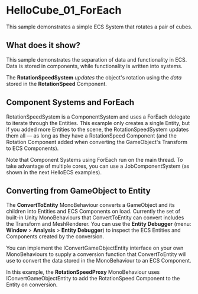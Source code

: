 # HelloCube_01_ForEach

This sample demonstrates a simple ECS System that rotates a pair of cubes. 

## What does it show?

This sample demonstrates the separation of data and functionality in ECS. 
Data is stored in components, while functionality is written into systems.

The **RotationSpeedSystem** *updates* the object's rotation using the *data* stored in the **RotationSpeed** Component.

## Component Systems and ForEach

RotationSpeedSystem is a ComponentSystem and uses a ForEach delegate to iterate through the Entities. This example only creates a single Entity, but if you added more Entities to the scene, the RotationSpeedSystem updates them all — as long as they have a RotationSpeed Component (and the Rotation Component added when converting the GameObject's Transform to ECS Components).

Note that Component Systems using ForEach run on the main thread. To take advantage of multiple cores, you can use a JobComponentSystem (as shown in the next HelloECS examples).

## Converting from GameObject to Entity
 
 The **ConvertToEntity** MonoBehaviour converts a GameObject and its children into Entities and ECS Components on load. Currently the set of built-in Unity MonoBehaviours that ConvertToEntity can convert includes the Transform and  MeshRenderer. You can use the **Entity Debugger** (menu: **Window** > **Analysis** > **Entity Debugger**) to inspect the ECS Entities and Components created by the conversion.
 
 You can implement the IConvertGameObjectEntity interface on your own MonoBehaviours to supply a conversion function that ConvertToEntity will use to convert the data  stored in the MonoBehaviour to an ECS Component. 
 
 In this example, the **RotationSpeedProxy** MonoBehaviour uses IConvertGameObjectEntity to add the RotationSpeed Component to the Entity on conversion.


